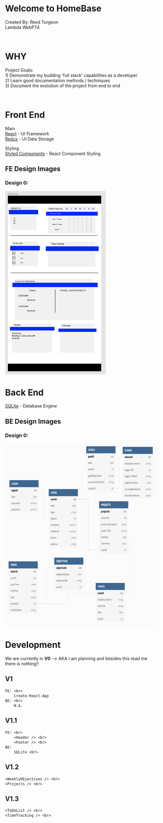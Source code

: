# Welcome to HomeBase
Created By: Reed Turgeon <br>
Lambda WebPT4

<br>

# WHY
Project Goals: <br>
    1) Demonstrate my budding 'full stack' capabilities as a developer <br>
    2) Learn good documentation methods / techniques <br>
    3) Document the evolution of the project from end to end <br>

<br>

# Front End
Main <br>
[React](https://reactjs.org/) - UI Framework <br>
[Redux](https://redux.js.org/) - UI Data Storage <br>

Styling <br>
[Styled Components](https://www.styled-components.com/) - React Component Styling 

## FE Design Images
### Design 0:
<img src='/readMe_imgs/HomeBase_Desktop_Design0.png' height='600'>

# Back End
[SQLite](https://www.sqlite.org/index.html) - Database Engine <br>

## BE Design Images
### Design 0:
<img src='/readMe_imgs/HomeBase_DB_Design0.png' height='600'>


# Development

We are currently in **V0** --> AKA I am planning and besides this read me there is nothing!!

## V1
    FE: <br>
        Create-React-App
    BE: <br>
        N.A. 

## V1.1
    FE: <br>
        <Header /> <br>
        <Footer /> <br>
    BE:
        SQLite <br>

## V1.2
    <WeeklyObjectives /> <br>
    <Projects /> <br>

## V1.3   
    <ToDoList /> <br>
    <TimeTracking /> <br>










